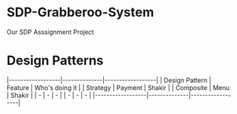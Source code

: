 # SDP-Grabberoo-System
Our SDP Asssignment Project

# Design Patterns
|------------------|--------------|------------------|
| Design Pattern   | Feature      | Who's doing it   |
| Strategy         | Payment      | Shakir           |
| Composite        | Menu         | Shakir           |
| -                | -            | -                |
| -                | -            | -                |
|------------------|--------------|------------------|
